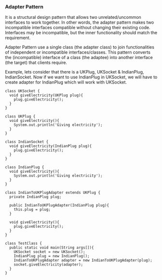 ### Adapter Pattern 
It is a structural design pattern that allows two unrelated/uncommon interfaces to work together. In other words, the adapter pattern makes two incompatible interfaces compatible without changing their existing code.
Interfaces may be incompatible, but the inner functionality should match the requirement.

Adapter Pattern use a single class (the adapter class) to join functionalities of independent or incompatible interfaces/classes.
This pattern converts the (incompatible) interface of a class (the adaptee) into another interface (the target) that clients require.

Example, lets consider that there is a UKPlug, UKSocket & IndianPlug, IndianSocket. Now if we want to use IndianPlug in UKSocket, we will have to create adapter for IndianPlug which will work with UKSocket.

```
class UKSocket {
  void giveElectricity(UKPlug plug){
    plug.giveElectricity();
  }
}

class UKPlug {
  void giveElectricity(){
    System.out.println('Giving electricity');
  }
}

class IndianSocket {
  void giveElectricity(IndianPlug plug){
    plug.giveElectricity();
  }
}

class IndianPlug {
  void giveElectricity(){
    System.out.println('Giving electricity');
  }
}

class IndianToUKPlugAdapter extends UKPlug {
  private IndianPlug plug;
  
  public IndianToUKPlugAdapter(IndianPlug plug){
    this.plug = plug;
  }
  
  void giveElectricity(){
    plug.giveElectricity();
  }
}

class TestClass {
  public static void main(String args[]){
    UKSocket socket = new UKSocket();
    IndianPlug plug = new IndianPlug();
    IndianToUKPlugAdapter adapter = new IndianToUKPlugAdapter(plug);
    socket.giveElectricity(adapter);
  }
}
```
